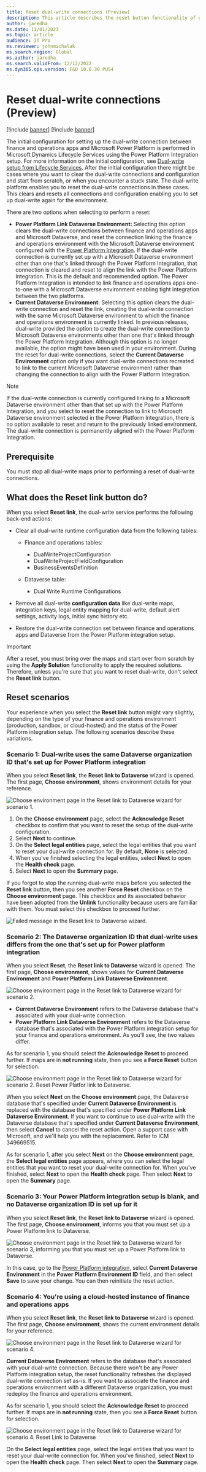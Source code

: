 ```yaml
---
title: Reset dual-write connections (Preview)
description: This article describes the reset button functionality of dual-write.
author: jaredha
ms.date: 11/01/2023
ms.topic: article
audience: IT Pro
ms.reviewer: johnmichalak
ms.search.region: Global
ms.author: jaredha
ms.search.validFrom: 12/12/2022
ms.dyn365.ops.version: F&O 10.0.30 PU54
---
```



# Reset dual-write connections (Preview)

[!include [banner](../../includes/banner.md)]
[!include [banner](../../includes/preview-banner.md)]

The initial configuration for setting up the dual-write connection between finance and operations apps and Microsoft Power Platform is performed in Microsoft Dynamics Lifecycle Services using the Power Platform Integration setup. For more information on the initial configuration, see [Dual-write setup from Lifecycle Services](./lcs-setup.md). After the initial configuration there might be cases where you want to clear the dual-write connections and configuration and start from scratch, or when you encounter a stuck state. The dual-write platform enables you to reset the dual-write connections in these cases. This clears and resets all connections and configuration enabling you to set up dual-write again for the environment.

There are two options when selecting to perform a reset:
- **Power Platform Link Dataverse Environment:** Selecting this option clears the dual-write connections between finance and operations apps and Microsoft Dataverse, and reset the connection linking the finance and operations environment with the Microsoft Dataverse environment configured with the [Power Platform Integration](../../power-platform/enable-power-platform-integration.md). If the dual-write connection is currently set up with a Microsoft Dataverse environment other than one that's linked through the Power Platform Integration, that connection is cleared and reset to align the link with the Power Platform Integration. This is the default and recommended option. The Power Platform Integration is intended to link finance and operations apps one-to-one with a Microsoft Dataverse environment enabling tight integration between the two platforms.
- **Current Dataverse Environment:** Selecting this option clears the dual-write connection and reset the link, creating the dual-write connection with the same Microsoft Dataverse environment to which the finance and operations environment is currently linked. In previous releases, dual-write provided the option to create the dual-write connection to Microsoft Dataverse environments other than one that's linked through the Power Platform Integration. Although this option is no longer available, the option might have been used in your environment. During the reset for dual-write connections, select the **Current Dataverse Environment** option only if you want dual-write connections recreated to link to the current Microsoft Dataverse environment rather than changing the connection to align with the Power Platform Integration.

> [!NOTE]
> If the dual-write connection is currently configured linking to a Microsoft Dataverse environment other than that set up with the Power Platform Integration, and you select to reset the connection to link to Microsoft Dataverse environment selected in the Power Platform Integration, there is no option available to reset and return to the previously linked environment. The dual-write connection is permanently aligned with the Power Platform Integration.

## Prerequisite

You must stop all dual-write maps prior to performing a reset of dual-write connections.

## What does the Reset link button do? 

When you select **Reset link**, the dual-write service performs the following back-end actions:

- Clear all dual-write runtime configuration data from the following tables:

    - Finance and operations tables:

        - DualWriteProjectConfiguration
        - DualWriteProjectFieldConfiguration
        - BusinessEventsDefinition

    - Dataverse table:

        - Dual Write Runtime Configurations

- Remove all dual-write **configuration data** like dual-write maps, integration keys, legal entity mapping for dual-write, default alert settings, activity logs, initial sync history etc.
- Restore the dual-write connection set between finance and operations apps and Dataverse from the Power Platform integration setup.

> [!IMPORTANT]
> After a reset, you must bring over the maps and start over from scratch by using the **Apply Solution** functionality to apply the required solutions. Therefore, unless you're sure that you want to reset dual-write, don't select the **Reset link** button.

## Reset scenarios

Your experience when you select the **Reset link** button might vary slightly, depending on the type of your finance and operations environment (production, sandbox, or cloud-hosted) and the status of the Power Platform integration setup. The following scenarios describe these variations.

### Scenario 1: Dual-write uses the same Dataverse organization ID that's set up for Power Platform integration

When you select **Reset link**, the **Reset link to Dataverse** wizard is opened. The first page, **Choose environment**, shows environment details for your reference.

![Choose environment page in the Reset link to Dataverse wizard for scenario 1.](media/reset-image-1.png)

1. On the **Choose environment** page, select the **Acknowledge Reset** checkbox to confirm that you want to reset the setup of the dual-write configuration.
2. Select **Next** to continue.
3. On the **Select legal entities** page, select the legal entities that you want to reset your dual-write connection for. By default, **None** is selected.
4. When you've finished selecting the legal entities, select **Next** to open the **Health check** page.
5. Select **Next** to open the **Summary** page.

If you forgot to stop the running dual-write maps before you selected the **Reset link** button, then you see another **Force Reset** checkbox on the **Choose environment** page. This checkbox and its associated behavior have been adopted from the **Unlink** functionality because users are familiar with them. You must select this checkbox to proceed further.

![Failed message in the Reset link to Dataverse wizard.](media/reset-image-2.png)

### Scenario 2: The Dataverse organization ID that dual-write uses differs from the one that's set up for Power platform integration

When you select **Reset**, the **Reset link to Dataverse** wizard is opened. The first page, **Choose environment**, shows values for **Current Dataverse Environment** and **Power Platform Link Dataverse Environment**.

![Choose environment page in the Reset link to Dataverse wizard for scenario 2.](media/reset-image-3.png)

- **Current Dataverse Environment** refers to the Dataverse database that's associated with your dual-write connection.
- **Power Platform Link Dataverse Environment** refers to the Dataverse database that's associated with the Power Platform integration setup for your finance and operations environment. As you'll see, the two values differ.

As for scenario 1, you should select the **Acknowledge Reset** to proceed further. If maps are in **not running** state, then you see a **Force Reset** button for selection.

![Choose environment page in the Reset link to Dataverse wizard for scenario 2. Reset Power Platfor link to Dataverse.](media/reset-image-7.png)

When you select **Next** on the **Choose environment** page, the Dataverse database that's specified under **Current Dataverse Environment** is replaced with the database that's specified under **Power Platform Link Dataverse Environment**. If you want to continue to use dual-write with the Dataverse database that's specified under **Current Dataverse Environment**, then select **Cancel** to cancel the reset action. Open a support case with Microsoft, and we'll help you with the replacement. Refer to ICM 349669515.

As for scenario 1, after you select **Next** on the **Choose environment** page, the **Select legal entities** page appears, where you can select the legal entities that you want to reset your dual-write connection for. When you've finished, select **Next** to open the **Health check** page. Then select **Next** to open the **Summary** page. 

### Scenario 3: Your Power Platform integration setup is blank, and no Dataverse organization ID is set up for it

When you select **Reset link**, the **Reset link to Dataverse** wizard is opened. The first page, **Choose environment**, informs you that you must set up a Power Platform link to Dataverse.

![Choose environment page in the Reset link to Dataverse wizard for scenario 3, informing you that you must set up a Power Platform link to Dataverse.](media/reset-image-4.png)

In this case, go to the [Power Platform integration](../../power-platform/environment-lifecycle-connect-finops-existing-dv.md), select **Current Dataverse Environment** in the **Power Platform Environment ID** field, and then select **Save** to save your change. You can then reinitiate the reset action.

### Scenario 4: You're using a cloud-hosted instance of finance and operations apps

When you select **Reset link**, the **Reset link to Dataverse** wizard is opened. The first page, **Choose environment**, shows the current environment details for your reference.

![Choose environment page in the Reset link to Dataverse wizard for scenario 4.](media/reset-image-5.png)

**Current Dataverse Environment** refers to the database that's associated with your dual-write connection. Because there won't be any Power Platform integration setup, the reset functionality refreshes the displayed dual-write connection set as-is. If you want to associate the finance and operations environment with a different Dataverse organization, you must redeploy the finance and operations environment.

As for scenario 1, you should select the **Acknowledge Reset** to proceed further. If maps are in **not running** state, then you see a **Force Reset** button for selection.

![Choose environment page in the Reset link to Dataverse wizard for scenario 4. Reset Link to Dataverse](media/reset-image-6.png)

On the **Select legal entities** page, select the legal entities that you want to reset your dual-write connection for. When you've finished, select **Next** to open the **Health check** page. Then select **Next** to open the **Summary** page.
